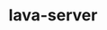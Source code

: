 ---
parent_project: lava
permalink: /engineering/projects/lava/lava-server/
project_link_name: lava-server
project_stats: 'true'
project_url: n/a
image:
  featured: 'true'
  path: /assets/images/projects/lava.png
title: lava-server
---